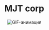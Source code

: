 <!DOCTYPE html>
<html lang="ru">
<head>
    <meta charset="UTF-8">
    <meta name="viewport" content="width=device-width, initial-scale=1.0">

</head>
<body>
    <center>
        <h1>MJT corp</h1>
    </center>
    <div align="center">
        <img src="https://i.gifer.com/T2jh.gif" alt="GIF-анимация" />
    </div>
</body>
</html>
